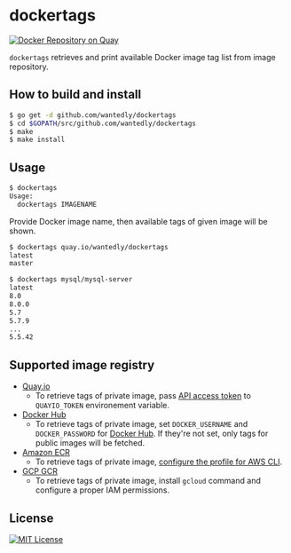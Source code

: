 # dockertags

[![Docker Repository on Quay](https://quay.io/repository/wantedly/dockertags/status "Docker Repository on Quay")](https://quay.io/repository/wantedly/dockertags)

`dockertags` retrieves and print available Docker image tag list from image repository.

## How to build and install

```bash
$ go get -d github.com/wantedly/dockertags
$ cd $GOPATH/src/github.com/wantedly/dockertags
$ make
$ make install
```

## Usage

```bash
$ dockertags
Usage:
  dockertags IMAGENAME
```

Provide Docker image name, then available tags of given image will be shown.

```bash
$ dockertags quay.io/wantedly/dockertags
latest
master

$ dockertags mysql/mysql-server
latest
8.0
8.0.0
5.7
5.7.9
...
5.5.42
```

## Supported image registry

- [Quay.io](https://quay.io)
  - To retrieve tags of private image, pass [API access token](http://docs.quay.io/api/) to `QUAYIO_TOKEN` environement variable.
- [Docker Hub](https://hub.docker.com)
  - To retrieve tags of private image, set `DOCKER_USERNAME` and `DOCKER_PASSWORD` for [Docker Hub](hub.docker.com). If they're not set, only tags for public images will be fetched.
- [Amazon ECR](https://aws.amazon.com/ecr/)
  - To retrieve tags of private image, [configure the profile for AWS CLI](https://docs.aws.amazon.com/cli/latest/userguide/cli-configure-quickstart.html).
- [GCP GCR](https://cloud.google.com/container-registry)
  - To retrieve tags of private image, install `gcloud` command and configure a proper IAM permissions.

## License
[![MIT License](http://img.shields.io/badge/license-MIT-blue.svg?style=flat)](LICENSE)
